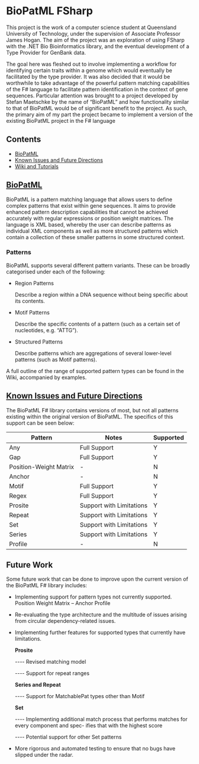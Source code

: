 # BioPatML FSharp

This project is the work of a computer science student at Queensland University of Technology, under the supervision of Associate Professor James Hogan. The aim of the project was an exploration of using FSharp with the .NET Bio Bioinformatics library, and the eventual development of a Type Provider for GenBank data.

The goal here was fleshed out to involve implementing a workflow for identifying certain traits within a genome which would eventually be facilitated by the type provider. It was also decided that it would be worthwhile to take advantage of the powerful pattern matching capabilities of the F# language to facilitate pattern identification in the context of gene sequences. Particular attention was brought to a project developed by Stefan Maetschke by the name of “BioPatML” and how functionality similar to that of BioPatML would be of significant benefit to the project. As such, the primary aim of my part the project became to implement a version of the existing BioPatML project in the F# language

## Contents

* [BioPatML](#biopatml)
* [Known Issues and Future Directions](#issues)
* [Wiki and Tutorials](https://github.com/liamcripwell/BioPatML-FSharp/wiki)

<a href="biopatml">BioPatML</a>
------

BioPatML is a pattern matching language that allows users to define complex patterns that exist within gene sequences. It aims to provide enhanced pattern description capabilities that cannot be achieved accurately with regular expressions or position weight matrices. The language is XML based, whereby the user can describe patterns as individual XML components as well as more structured patterns which contain a collection of these smaller patterns in some structured context.

### Patterns
BioPatML supports several different pattern variants. These can be broadly categorised under each of the following:

* Region Patterns
    
    Describe a region within a DNA sequence without being specific about its contents.
    
* Motif Patterns

    Describe the specific contents of a pattern (such as a certain set of nucleotides, e.g. “ATTG”).
    
* Structured Patterns

    Describe patterns which are aggregations of several lower-level patterns (such as Motif patterns).
    
A full outline of the range of supported pattern types can be found in the Wiki, accompanied by examples.

<a href="issues">Known Issues and Future Directions</a>
------

The BioPatML F# library contains versions of most, but not all patterns existing within the original version of BioPatML. The specifics of this support can be seen below:

| Pattern | Notes | Supported | 
| --- | --- | --- |
| Any | Full Support | Y |
| Gap | Full Support | Y | 
| Position-Weight Matrix | - | N |
| Anchor | - | N | 
| Motif | Full Support | Y | 
| Regex | Full Support | Y | 
| Prosite | Support with Limitations | Y |
| Repeat | Support with Limitations | Y |
| Set | Support with Limitations | Y | 
| Series | Support with Limitations | Y | 
| Profile | - | N | 

## Future Work 

Some future work that can be done to improve upon the current version of the BioPatML F# library includes:

* Implementing support for pattern types not currently supported.
    Position Weight Matrix – Anchor
    Profile
* Re-evaluating the type architecture and the multitude of issues arising from circular dependency-related issues.
* Implementing further features for supported types that currently have limitations.

    **Prosite**
    
    ---- Revised matching model
    
    ---- Support for repeat ranges
      
    **Series and Repeat**
    
    ---- Support for MatchablePat types other than Motif
    
    **Set**
    
    ---- Implementing additional match process that performs matches for every component and spec- ifies that with the highest score
    
    ---- Potential support for other Set patterns
      
* More rigorous and automated testing to ensure that no bugs have slipped under the radar.
